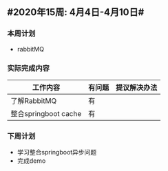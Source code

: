 ## #2020年15周: 4月4日-4月10日#



### 本周计划



- rabbitMQ



### 实际完成内容



| 工作内容             | 有问题 | 提议解决办法 |
| -------------------- | ------ | ------------ |
| 了解RabbitMQ         | 有     |              |
| 整合springboot cache | 有     |              |



### 下周计划



- 学习整合springboot异步问题
- 完成demo